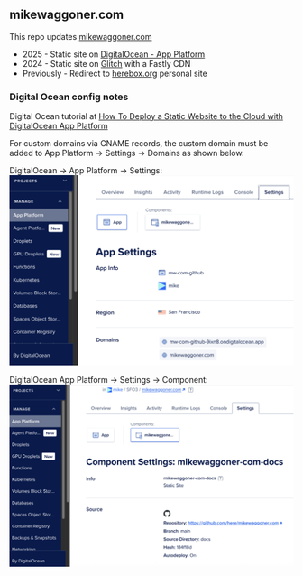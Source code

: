 ## mikewaggoner.com

This repo updates [mikewaggoner.com](https://mikewaggoner.com)

 - 2025 - Static site on [DigitalOcean - App Platform](https://docs.digitalocean.com/products/app-platform/)
 - 2024 - Static site on [Glitch](https://en.wikipedia.org/wiki/Glitch,_Inc.) with a Fastly CDN
 - Previously - Redirect to [herebox.org](https://herebox.org) personal site

### Digital Ocean config notes

Digital Ocean tutorial at [How To Deploy a Static Website to the Cloud with DigitalOcean App Platform](https://www.digitalocean.com/community/tutorials/how-to-deploy-a-static-website-to-the-cloud-with-digitalocean-app-platform)

For custom domains via CNAME records, the custom domain must be added to App Platform -> Settings -> Domains as shown below.

DigitalOcean -> App Platform -> Settings:
![DigitalOcean App Platform -> Settings](docs/assets/img/20250824-digital-ocean-app-settings.png)

DigitalOcean App Platform -> Settings -> Component:
![DigitalOcean App Platform -> Settings -> Component](docs/assets/img/20250824-digital-ocean-app-settings-component.png)